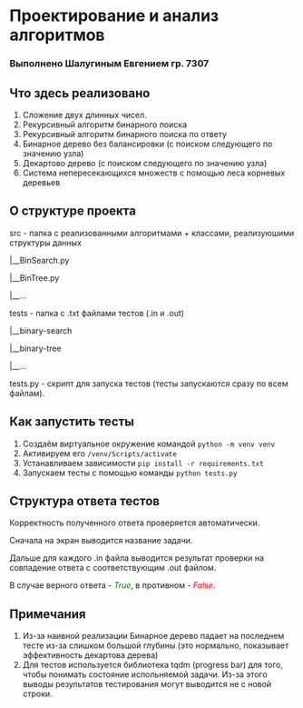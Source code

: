 # Проектирование и анализ алгоритмов
### Выполнено Шалугиным Евгением гр. 7307

## Что здесь реализовано
1. Сложение двух длинных чисел.
2. Рекурсивный алгоритм бинарного поиска
3. Рекурсивный алгоритм бинарного поиска по ответу
4. Бинарное дерево без балансировки (с поиском следующего по значению узла)
5. Декартово дерево (с поиском следующего по значению узла)
6. Система непересекающихся множеств с помощью леса корневых деревьев

## О структуре проекта
src - папка с реализованными алгоритмами + классами, реализуюшими структуры данных

|__BinSearch.py

|__BinTree.py

|__...


tests - папка с .txt файлами тестов (.in и .out)

|__binary-search

|__binary-tree

|__...


tests.py - скрипт для запуска тестов (тесты запускаются сразу по всем файлам).

## Как запустить тесты 
1. Создаём виртуальное окружение командой `python -m venv venv`
2. Активируем его `/venv/Scripts/activate`
3. Устанавливаем зависимости `pip install -r requirements.txt`
4. Запускаем тесты с помощью команды `python tests.py`

## Структура ответа тестов
Корректность полученного ответа проверяется автоматически.

Сначала на экран выводится название задачи.

Дальше для каждого .in файла выводится результат проверки на совпадение ответа с соответствующим .out файлом.

В случае верного ответа - <span style="color:green">*True*</span>, в противном - <span style="color:red">*False*</span>.

## Примечания
1. Из-за наивной реализации Бинарное дерево падает на последнем тесте из-за слишком большой глубины (это нормально, показывает эффективность декартова дерева)
2. Для тестов используется библиотека tqdm (progress bar) для того, чтобы понимать состояние испольняемой задачи. Из-за этого выводы результатов тестирования могут выводится не с новой строки.
